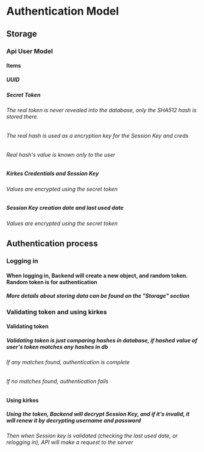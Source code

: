 # Authentication Model

## Storage

### Api User Model

#### Items

##### UUID

##### Secret Token

###### The real token is never revealed into the database, only the SHA512 hash is stored there.

######  The real hash is used as a encryption key for the Session Key and creds

###### Real hash's value is known only to the user

##### Kirkes Credentials and Session Key

###### Values are encrypted using the secret token

##### Session Key creation date and last used date

###### Values are encrypted using the secret token

## Authentication process

### Logging in

#### When logging in, Backend will create a new object, and random token. Random token is for authentication

##### More details about storing data can be found on the "Storage" section

### Validating token and using kirkes

#### Validating token

##### Validating token is just comparing hashes in database, if hashed value of user's token matches any hashes in db

###### If any matches found, authentication is complete

###### If no matches found, authentication fails

#### Using kirkes

##### Using the token, Backend will decrypt Session Key, and if it's invalid, it will renew it by decrypting username and password

###### Then when Session key is validated (checking the last used date, or relogging in), API will make a request to the server
